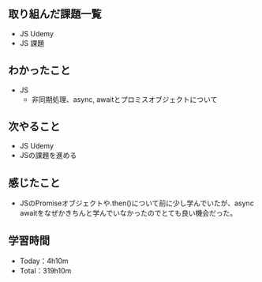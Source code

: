 ## 取り組んだ課題一覧
- JS Udemy
- JS 課題

## わかったこと
- JS
  - 非同期処理、async, awaitとプロミスオブジェクトについて
 
## 次やること
- JS Udemy
- JSの課題を進める

## 感じたこと
- JSのPromiseオブジェクトや.then()について前に少し学んでいたが、async awaitをなぜかきちんと学んでいなかったのでとても良い機会だった。

## 学習時間　
- Today：4h10m
- Total：319h10m
